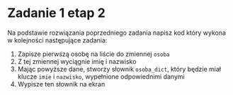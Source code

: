 # Zadanie 1 etap 2

Na podstawie rozwiązania poprzedniego zadania napisz kod który wykona w kolejności następujące zadania:
1. Zapisze pierwszą osobę na liście do zmiennej `osoba` 
2. Z tej zmiennej wyciągnie imię i nazwisko
3. Mając powyższe dane, stworzy słownik `osoba_dict`, który będzie miał klucze `imie` i `nazwisko`, wypełnione odpowiednimi danymi
4. Wypisze ten słownik na ekran
